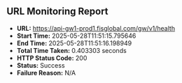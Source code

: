 ## URL Monitoring Report

- **URL:** https://api-gw1-prod1.fisglobal.com/gw/v1/health
- **Start Time:** 2025-05-28T11:51:15.795646
- **End Time:** 2025-05-28T11:51:16.198949
- **Total Time Taken:** 0.403303 seconds
- **HTTP Status Code:** 200
- **Status:** Success
- **Failure Reason:** N/A

